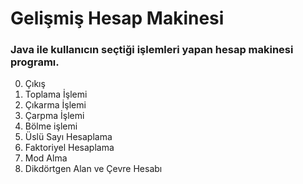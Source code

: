 # Gelişmiş Hesap Makinesi

### Java ile kullanıcın seçtiği işlemleri yapan hesap makinesi programı.

0. Çıkış
1. Toplama İşlemi
2. Çıkarma İşlemi
3. Çarpma İşlemi
4. Bölme işlemi
5. Üslü Sayı Hesaplama
6. Faktoriyel Hesaplama
7. Mod Alma
8. Dikdörtgen Alan ve Çevre Hesabı

